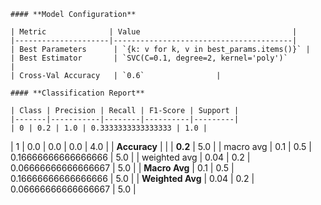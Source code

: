 
    #### **Model Configuration**

    | Metric              | Value                                  |
    |---------------------|----------------------------------------|
    | Best Parameters      | `{k: v for k, v in best_params.items()}` |
    | Best Estimator       | `SVC(C=0.1, degree=2, kernel='poly')`                    |
    | Cross-Val Accuracy   | `0.6`                |
    
    #### **Classification Report**

    | Class | Precision | Recall | F1-Score | Support |
    |-------|-----------|--------|----------|---------|
    | 0 | 0.2 | 1.0 | 0.3333333333333333 | 1.0 |
| 1 | 0.0 | 0.0 | 0.0 | 4.0 |
| **Accuracy** |        |        | **0.2**  | 5.0 |
| macro avg | 0.1 | 0.5 | 0.16666666666666666 | 5.0 |
| weighted avg | 0.04 | 0.2 | 0.06666666666666667 | 5.0 |
| **Macro Avg** | 0.1 | 0.5 | 0.16666666666666666 | 5.0 |
| **Weighted Avg** | 0.04 | 0.2 | 0.06666666666666667 | 5.0 |
